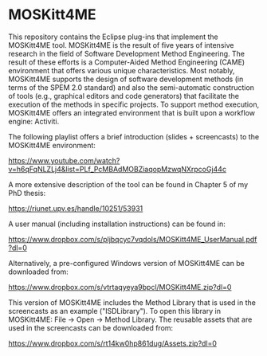 # MOSKitt4ME

This repository contains the Eclipse plug-ins that implement the MOSKitt4ME tool. MOSKitt4ME is the result of five years of intensive research in the field of Software Development Method Engineering. The result of these efforts is a Computer-Aided Method Engineering (CAME) environment that offers various unique characteristics. Most notably, MOSKitt4ME supports the design of software development methods (in terms of the SPEM 2.0 standard) and also the semi-automatic construction of tools (e.g., graphical editors and code generators) that facilitate the execution of the methods in specific projects. To support method execution, MOSKitt4ME offers an integrated environment that is built upon a workflow engine: Activiti.

The following playlist offers a brief introduction (slides + screencasts) to the MOSKitt4ME environment:

https://www.youtube.com/watch?v=h6qFqNLZLj4&list=PLf_PcMBAdMOBZiaqopMzwqNXrpcoGj44c

A more extensive description of the tool can be found in Chapter 5 of my PhD thesis:

https://riunet.upv.es/handle/10251/53931

A user manual (including installation instructions) can be found in:

https://www.dropbox.com/s/pljbqcyc7vqdols/MOSKitt4ME_UserManual.pdf?dl=0

Alternatively, a pre-configured Windows version of MOSKitt4ME can be downloaded from:

https://www.dropbox.com/s/vtrtaqyeya9bpcl/MOSKitt4ME.zip?dl=0

This version of MOSKitt4ME includes the Method Library that is used in the screencasts as an example ("ISDLibrary"). To open this library in MOSKitt4ME: File -> Open -> Method Library. The reusable assets that are used in the screencasts can be downloaded from:

https://www.dropbox.com/s/rt14kw0hp861dug/Assets.zip?dl=0
